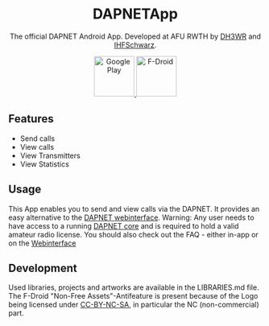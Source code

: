<h1 align="center">DAPNETApp</h1>
<p align="center">The official DAPNET Android App. Developed at AFU RWTH by <a href="https://github.com/dh3wr">DH3WR</a> and <a href="https://github.com/IHFSchwarz">IHFSchwarz</a>.</p>
<p align="center">
    <a href="https://play.google.com/store/apps/details?id=de.hampager.dapnetmobil">
       <img src="https://play.google.com/intl/en_us/badges/images/generic/en_badge_web_generic.png" alt="Google Play" height="80">
    </a>
    <a href="https://f-droid.org/app/de.hampager.dapnetmobile">
        <img src="https://f-droid.org/badge/get-it-on.png" alt="F-Droid" height="80">
    </a>
</p>

## Features
- Send calls
- View calls
- View Transmitters
- View Statistics

## Usage
This App enables you to send and view calls via the DAPNET.
It provides an easy alternative to the [DAPNET webinterface](https://github.com/DecentralizedAmateurPagingNetwork/Web).
Warning: Any user needs to have access to a running [DAPNET core](https://github.com/DecentralizedAmateurPagingNetwork/Core) and is required to hold a valid amateur radio license. You should also check out the FAQ - either in-app or on the [Webinterface](http://hampager.de/#/faq)

## Development
Used libraries, projects and artworks are available in the LIBRARIES.md file.
The F-Droid "Non-Free Assets"-Antifeature is present because of the Logo being licensed under [CC-BY-NC-SA](http://creativecommons.org/licenses/by-nc-sa/4.0/), in particular the NC (non-commercial) part.
